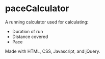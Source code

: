 # paceCalculator

A running calculator used for calculating:
* Duration of run
* Distance covered
* Pace

Made with HTML, CSS, Javascript, and jQuery.
